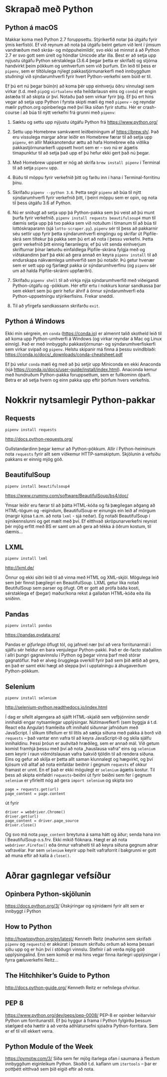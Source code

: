 Skrapað með Python
==================

Python á macOS
--------------

Makkar koma með Python 2.7 foruppsettu. Stýrikerfið notar þá útgáfu fyrir ýmis kerfistól. Ef við reynum að nota þá útgáfu beint getum við lent í ýmsum vandræðum með skráa- og möppuheimildir, svo ekki sé minnst á að Python 2.7 er svo gott sem úrelt og höndlar Unicode afar illa. Best er að setja upp nýjustu útgáfu Python sérstaklega (3.6.4 þegar þetta er skrifað) og stjórna handvirkt þeim pökkum og umhverfum sem við þurfum. Ein leið til þess er `pipenv`, sem er tiltölulega nýlegt pakkastjórnunarkerfi með innbyggðum stuðningi við sýndarumhverfi fyrir hvert Python-verkefni sem búið er til.

Ef þú ert nú þegar búin(n) að koma þér upp einhverju öðru vinnulagi sem virkar (t.d. með `pip`og `virtualenv` eða heildarlausn eins og `conda`) er engin ástæða til að skipta úr því. Notaðu það sem virkar fyrir þig. Ef þú ert hins vegar að setja upp Python í fyrsta skipti mæli ég með `pipenv` – og reyndar mælir python.org opinberlega með því líka síðan fyrir stuttu. Hér er crash-course í að búa til nýtt verkefni frá grunni með `pipenv`:

1. Sæktu og settu upp nýjustu útgáfu Python frá https://www.python.org/

2. Settu upp Homebrew samkvæmt leiðbeiningum af https://brew.sh/. Það eru vissulega margar aðrar leiðir en Homebrew færar til að setja upp `pipenv`, en allir Makkanotendur ættu að hafa Homebrew eða viðlíka pakkastjórnunarkerfi uppsett hvort sem er – svo nú er ágætis tímapunktur til að setja það upp ef þú hefur ekki gert það nú þegar.

3. Með Homebrew uppsett er nóg að skrifa `brew install pipenv` í Terminal til að setja `pipenv` upp.

4. Búðu til möppu fyrir verkefnið þitt og farðu inn í hana í Terminal-forritinu þínu.

5. Skrifaðu `pipenv --python 3.6`. Þetta segir `pipenv` að búa til nýtt sýndarumhverfi fyrir verkefnið þitt, í þeirri möppu sem er opin, og nota til þess útgáfu 3.6 af Python.

6. Nú er sniðugt að setja upp þá Python-pakka sem þú veist að þú munt þurfa fyrir verkefnið. `pipenv install requests beautifulsoup4` mun til dæmis setja upp þá tvo pakka sem við notuðum í tímanum til að búa til lottóskraparann (sjá `lotto-scraper.py`). `pipenv` sér til þess að pakkarnir séu settir upp fyrir þetta sýndarumhverfi eingöngu og skrifar út Pipfile-skrá sem tiltekur þá pakka sem þú ert að nota í þessu verkefni. Þetta gerir verkefnið þitt einnig færanlegra; ef þú vilt senda einhverjum skrifturnar þínar læturðu einfaldlega Pipfile-skrána fylgja með og viðtakandinn þarf þá ekki að gera annað en keyra `pipenv install` til að endurskapa nákvæmlega umhverfið sem þú notaðir. Þú getur hvenær sem er sett upp og fjarlægt pakka úr sýndarumhverfinu (og `pipenv` sér um að halda Pipfile-skránni uppfærðri).

7. Skrifaðu `pipenv shell` til að virkja nýja sýndarumhverfið með viðeigandi Python-útgáfu og -pökkum. Hér eftir ertu í nokkurs konar sandkassa þar sem ekkert sem þú gerir hefur áhrif á önnur sýndarumhverfi eða Python-uppsetningu stýrikerfisins. Frekar sneddí.

8. Til að yfirgefa sandkassann skrifarðu `exit`.


Python á Windows
----------------

Ekki mín sérgrein, en `conda` (https://conda.io) er almennt talið skotheld leið til að koma upp Python-umhverfi á Windows (og virkar reyndar á Mac og Linux einnig). Það er með innbyggðu pakkastjórnunar- og sýndarumhverfiskerfi sem virkar svipað og `pipenv`. Helstu skipanir má finna á þessu svindlblaði: https://conda.io/docs/_downloads/conda-cheatsheet.pdf

Ef þú velur `conda` mæli ég með að þú setjir upp Miniconda en ekki Anaconda (sjá https://conda.io/docs/user-guide/install/index.html). Anaconda kemur með hundruðum Python-pakka foruppsettum, sem er fullkominn óþarfi. Betra er að setja hvern og einn pakka upp eftir þörfum hvers verkefnis.


Nokkrir nytsamlegir Python-pakkar
=================================

Requests
--------
`pipenv install requests`

http://docs.python-requests.org/

Gullstandardinn þegar kemur að Python-pökkum. Allir í Python-heiminum nota `requests` fyrir allt sem viðkemur HTTP-samskiptum. Skjölunin á vefsíðu pakkans er einnig mjög góð.


BeautifulSoup
-------------
`pipenv install beautifulsoup4`

https://www.crummy.com/software/BeautifulSoup/bs4/doc/

Ýmsar leiðir eru færar til að þátta HTML-kóða og fá þægilegan aðgang að HTML-tögum og -eigindum, BeautifulSoup er einungis ein leið af mörgum (margir kjósa t.a.m. að nota `lxml` - sjá neðar). Ég notaði BeautifulSoup í sýnikennslunni og get mælt með því. Ef eitthvað skröpunarverkefni reynist þér mjög erfitt með BS er samt um að gera að tékka á öðrum kostum, til dæmis...


LXML
----
`pipenv install lxml`

http://lxml.de/

Önnur og ekki síðri leið til að vinna með HTML og XML-skjöl. Mögulega leið sem þér finnst þægilegri en BeautifulSoup. LXML getur líka notað BeutifulSoup sem parser og öfugt. Oft er gott að prófa báða kosti, sérstaklega ef (þegar) maður/kona rekst á gallaðan HTML-kóða eða illa sniðinn.


Pandas
------
`pipenv install pandas`

https://pandas.pydata.org/

Pandas er _gífurlega_ öflugt tól, og jafnvel nær því að vera forritunarmál í sjálfu sér heldur en bara venjulegur Python-pakki. Það er de-facto staðallinn í allri þungri gagnavinnslu í Python og þegar vinna þarf með stórar gagnatöflur. Það er alveg örugglega overkill fyrir það sem þið ætlið að gera, en það er samt ekki hægt að sleppa því í upptalningu á áhugaverðum Python-pökkum.


Selenium
--------
`pipenv install selenium`

http://selenium-python.readthedocs.io/index.html

Í dag er sífellt algengara að sjálft HTML-skjalið sem vefþjónninn sendir innihaldi engar nytsamlegar upplýsingar. Nútímavefkerfi (sem byggja á t.d. React eða Angular) framleiða oft innihald síðunnar jafnóðum með JavaScript. Í slíkum tilfellum er til lítils að sækja síðuna með pakka á borð við `requests` – það vantar enn vafra til að keyra JavaScript-ið og skila sjálfu innihaldinu. Þessi þróun er auðvitað hræðileg, sem er annað mál. Við getum komist framhjá þessu með því að nota „hauslausa vafra“ eins og `selenium` sem keyrir í raun viðmótslausan vafra bakvið tjöldin til að rendera síðuna. Eins og gefur að skilja er þetta allt saman klunnalegt og hægvirkt, og því kjósum við alltaf að nota einfaldar beiðnir í gegnum `requests` ef okkur framast er unnt. En ef það er ekki mögulegt er `selenium` ágætis kostur. Til þess að skipta einfaldri `requests`-beiðni út fyrir beiðni sem fer í gegnum `selenium` er yfirleitt nóg að gera `import selenium` og skipta svo


```
page = requests.get(url)
page_content = page.content
```

út fyrir

```
driver = webdriver.Chrome()
driver.get(url)
page_content = driver.page_source
driver.close()
```

Og svo má nota `page_content` breytuna á sama hátt og áður; senda hana inn í BeautifulSoup o.s.frv. Ekki mikið flóknara. Hægt er að nota `webdriver.Firefox()` eða önnur vafraheiti til að keyra síðuna gegnum aðrar vafravélar. Þar sem `selenium` keyrir upp heilt vafraforrit í bakgrunni er gott að muna eftir að kalla á `close()`.


Aðrar gagnlegar vefsíður
========================

Opinbera Python-skjölunin
-------------------------
https://docs.python.org/3/
Útskýringar og sýnidæmi fyrir allt sem er innbyggt í Python


How to Python
-------------
http://howtopython.org/en/latest/
Kenneth Reitz (maðurinn sem skrifaði `pipenv` og `requests`) er akkúrat í þessum skrifuðu orðum að koma þessari síðu upp og er hún því í stöðugri vinnslu. Stefnir í að verða mjög góð upplýsingalind. Enn sem komið er má hins vegar finna ítarlegri upplýsingar í fyrra gæluverkefni Reitz...


The Hitchhiker’s Guide to Python
--------------------------------
http://docs.python-guide.org/
Kenneth Reitz er nefnilega ofvirkur.


PEP 8
-----
https://www.python.org/dev/peps/pep-0008/
PEP-8 er opinber leiðarvísir Python um forritunarstíl. Ef þú hyggur á frama í Python fylgirðu þessum stælgæd eða hættir á að verða aðhlátursefni sjóaðra Python-forritara. Sem er ef til vill ekkert verra.


Python Module of the Week
-------------------------
https://pymotw.com/3/
Síða sem fer mjög ítarlega ofan í saumana á flestum innbyggðum eiginleikum Python. Skoðið t.d. kaflann um `itertools` – þar er pottþétt eitthvað sem þið eigið eftir að nota.